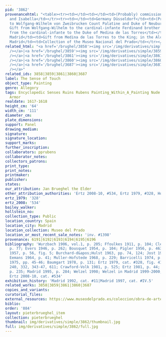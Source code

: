 ```yaml
---
pid: '3862'
provenancehtml: "<table><tr><td></td><td></td><td>(Probably) commissioned by Albert
  and Isabella</td></tr><tr><td></td><td>Germany Düsseldorf</td><td>(Probably) given
  to Wolfgang-Wilhelm von Zweibrucken Count Palatine and Duke of Neuburg</td></tr><tr><td>1634</td><td>Austria</td><td>(Probably)
  Gift from Wolfgang-Wilhelm to the cardinal-infante Ferdinand brother of Philip IV</td></tr><tr><td>1634</td><td>Spain</td><td>Gift
  from the cardinal-infante to the Duke of Medina de las Torres</td></tr><tr><td>1636</td><td>Spain
  Madrid</td><td>Gift from Medina de las Torres to the King; in the Alcázar</td></tr><tr><td>1819</td><td>Spain
  Madrid</td><td>Collection of the Museo Nacional del Prado</td></tr></table>"
related_html: "<a href='/brughel/3858'><img src='/img/derivatives/simple/3858/thumbnail.jpg'
  /></a>|<a href='/brughel/3859'><img src='/img/derivatives/simple/3859/thumbnail.jpg'
  /></a>|<a href='/brughel/3861'><img src='/img/derivatives/simple/3861/thumbnail.jpg'
  /></a>|<a href='/brughel/3860'><img src='/img/derivatives/simple/3860/thumbnail.jpg'
  /></a>|<a href='/brughel/3687'><img src='/img/derivatives/simple/3687/thumbnail.jpg'
  /></a>"
related_ids: 3858|3859|3861|3860|3687
label: The Sense of Touch
object_type: Painting
genre: Allegory
tags: Encyclopedic Senses Ruins Rubens Painting_Within_A_Painting Nude Putti Landscape
  Armor
realdate: 1617-1618
height_cm: '64'
width_cm: '111'
diameter_cm:
plate_dimensions:
support: Panel
drawing_medium:
signature:
signature_location:
support_marks:
further_inscription:
collaborators: pprubens
collaborator_notes:
collectors_patrons:
print_type:
print_notes:
printmaker:
publisher:
states:
our_attribution: Jan Brueghel the Elder
other_attribution_authorities: 'Ertz 2008-10, #534, Ertz 1979, #328, Honig database'
ertz_1979: '328'
ertz_2008: '534'
bailey_walker:
hollstein_no:
collection_type: Public
location_country: Spain
location_city: Madrid
location_collection: Museo del Prado
location_or_most_recent_sale_notes: 'inv. #1398'
provenance: 6191|6192|6193|6194|6195|6196
bibliography: 'Wurzbach 1906, vol.1, p. 205; Ffoulkes 1911, p. 104; Clerici 1946,
  p. 77; Evers 1946, p. 262; Bousquet 1954, p. 104; Pigler 1956, p. 463; Speth-Holterhoff
  1957, p. 56, fig. 5; Burchard-d&apos;Hulst 1963, pp. 74, 124; Jost 1963, p. 126;
  Eemans 1964, p. 41; Muller-Hofstede 1968, p. 229; Barricelli 1974, p. 68; Madrid
  1975, pp. 45-46; Baumgart 1978, p. 131; Ertz 1979, cat. #328, fig. 415, pp. 82,
  240, 332, 343-47, 611; Crawford-Volk 1981, p. 525; Ertz 1981, p. 44; Jaffe 1989,
  p. 235; Madrid 1995, p. 284; Welzel 1998; Welzel in Madrid 1999-2000, pp. 89-97;
  Ertz 2008-10, cat. #534'
exhibition_history: 'Madrid 1992, cat. #11|Madrid 1997, cat. #IV.5'
related_works: 3858|3859|3861|3860|3687
copies_and_variants:
curatorial_files:
external_resources: https://www.museodelprado.es/coleccion/obra-de-arte/el-tacto/c7b96909-44f6-4e3c-9e29-7d1ef33e23ad
biblio:
order: '884'
layout: pieterbrueghel_item
collection: pieterbrueghel
thumbnail: img/derivatives/simple/3862/thumbnail.jpg
full: img/derivatives/simple/3862/full.jpg
---
```

